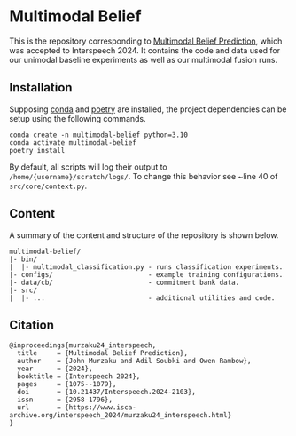 # Multimodal Belief

This is the repository corresponding to [Multimodal Belief Prediction](https://www.isca-archive.org/interspeech_2024/murzaku24_interspeech.html), which was accepted to Interspeech 2024. It contains the code and data used for our unimodal baseline experiments as well as our multimodal fusion runs.

## Installation
Supposing [conda](https://docs.conda.io/en/latest/) and [poetry](https://python-poetry.org) are installed, the project dependencies can be setup using the following commands.

```
conda create -n multimodal-belief python=3.10
conda activate multimodal-belief
poetry install
```

By default, all scripts will log their output to `/home/{username}/scratch/logs/`. To change this behavior see ~line 40 of `src/core/context.py`.

## Content
A summary of the content and structure of the repository is shown below.

```
multimodal-belief/
|- bin/
|  |- multimodal_classification.py - runs classification experiments.
|- configs/                        - example training configurations.
|- data/cb/                        - commitment bank data.
|- src/
|  |- ...                          - additional utilities and code.
```

## Citation

```
@inproceedings{murzaku24_interspeech,
  title     = {Multimodal Belief Prediction},
  author    = {John Murzaku and Adil Soubki and Owen Rambow},
  year      = {2024},
  booktitle = {Interspeech 2024},
  pages     = {1075--1079},
  doi       = {10.21437/Interspeech.2024-2103},
  issn      = {2958-1796},
  url       = {https://www.isca-archive.org/interspeech_2024/murzaku24_interspeech.html}
}
```
